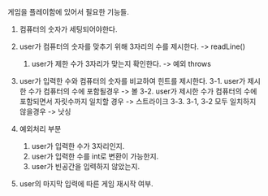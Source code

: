 
게임을 플레이함에 있어서 필요한 기능들.
1. 컴퓨터의 숫자가 세팅되어야한다. 

2. user가 컴퓨터의 숫자를 맞추기 위해 3자리의 수를 제시한다. -> readLine()
   1. user가 제한 수가 3자리가 맞는지 확인한다. -> 예외 throws
   
3. user가 입력한 수와 컴퓨터의 숫자를 비교하여 힌트를 제시한다.
            3-1. user가 제시한 수가 컴퓨터의 수에 포함될경우 -> 볼
            3-2. user가 제시한 수가 컴퓨터의 수에 포함되면서 자릿수까지 일치할 경우 -> 스트라이크
            3-3. 3-1, 3-2 모두 일치하지 않을경우 -> 낫싱
4. 예외처리 부분
   1. user가 입력한 수가 3자리인지.
   2. user가 입력한 수를 int로 변환이 가능한지.
   3. user가 빈공간을 입력하지 않았는지.

5. user의 마지막 입력에 따른 게임 재시작 여부.

   